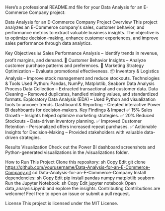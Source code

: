 
Here’s a professional README.md file for your Data Analysis for an E-Commerce Company project:

Data Analysis for an E-Commerce Company
Project Overview
This project analyzes an E-Commerce company's sales, customer behavior, and performance metrics to extract valuable business insights. The objective is to optimize decision-making, enhance customer experiences, and improve sales performance through data analytics.

Key Objectives
📊 Sales Performance Analysis – Identify trends in revenue, profit margins, and demand.
👥 Customer Behavior Insights – Analyze customer purchase patterns and preferences.
🎯 Marketing Strategy Optimization – Evaluate promotional effectiveness.
📦 Inventory & Logistics Analysis – Improve stock management and reduce stockouts.
Technologies & Tools Used
Python: Pandas, NumPy, Matplotlib, Seaborn
Data Analysis Process
Data Collection – Extracted transactional and customer data.
Data Cleaning – Removed duplicates, handled missing values, and standardized formats.
Exploratory Data Analysis (EDA) – Used Python and visualization tools to uncover trends.
Dashboard & Reporting – Created interactive Power BI dashboards for decision-makers.
Key Findings & Impact
✅ 15% Sales Growth – Insights helped optimize marketing strategies.
✅ 20% Reduced Stockouts – Data-driven inventory planning.
✅ Improved Customer Retention – Personalized offers increased repeat purchases.
✅ Actionable Insights for Decision-Making – Provided stakeholders with valuable data-driven strategies.

Results Visualization
Check out the Power BI dashboard screenshots and Python-generated visualizations in the /visualizations folder.

How to Run This Project
Clone this repository:
sh
Copy
Edit
git clone https://github.com/yourusername/Data-Analysis-for-an-E-Commerce-Company.git
cd Data-Analysis-for-an-E-Commerce-Company
Install dependencies:
sh
Copy
Edit
pip install pandas numpy matplotlib seaborn
Run the Jupyter Notebook:
sh
Copy
Edit
jupyter notebook
Open data_analysis.ipynb and explore the insights.
Contributing
Contributions are welcome! Feel free to open an issue or submit a pull request.

License
This project is licensed under the MIT License.
